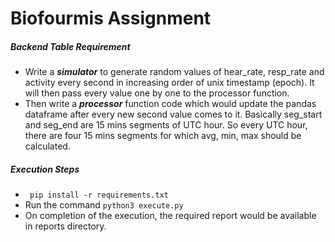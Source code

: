 # Biofourmis Assignment

##### Backend Table Requirement
* Write a *__simulator__* to generate random values of hear_rate, resp_rate and activity every second
in increasing order of unix timestamp (epoch). It will then pass every value one by one to the
processor function.
* Then write a *__processor__* function code which would update the pandas dataframe after every
new second value comes to it. Basically seg_start and seg_end are 15 mins segments of UTC
hour. So every UTC hour, there are four 15 mins segments for which avg, min, max should be
calculated.

##### Execution Steps
* ``` pip install -r requirements.txt```
* Run the command ```python3 execute.py```
* On completion of the execution, the required report would be available in reports directory.